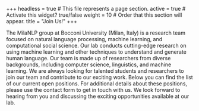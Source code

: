 +++
headless = true  # This file represents a page section.
active = true # Activate this widget? true/false
weight = 10  # Order that this section will appear.
title = "Join Us!"
+++



The MilaNLP group at Bocconi University (Milan, Italy) is a research team focused on natural language processing, machine learning, and computational social science. Our lab conducts cutting-edge research on using machine learning and other techniques to understand and generate human language. Our team is made up of researchers from diverse backgrounds, including computer science, linguistics, and machine learning. We are always looking for talented students and researchers to join our team and contribute to our exciting work. Below you can find the list of our current open positions. For additional details about these positions, please use the contact form to get in touch with us. We look forward to hearing from you and discussing the exciting opportunities available at our lab.
